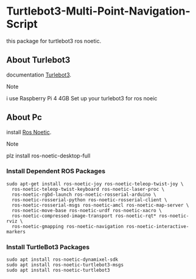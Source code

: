 # Turtlebot3-Multi-Point-Navigation-Script
this package for turtlebot3 ros noetic.

## About Turlebot3 
 documentation  [Turlebot3](https://pages.github.com/](https://emanual.robotis.com/docs/en/platform/turtlebot3/quick-start/#pc-setup)).

 > [!NOTE]
>  i use Raspberry Pi 4 4GB
>  Set up your turlebot3 for ros noeic

## About Pc
 install [Ros Noetic](https://pages.github.com/](https://emanual.robotis.com/docs/en/platform/turtlebot3/quick-start/#pc-setup)](https://wiki.ros.org/noetic/Installation/Ubuntu)).
 > [!NOTE]
>  plz install ros-noetic-desktop-full
 
### Install Dependent ROS Packages
```
sudo apt-get install ros-noetic-joy ros-noetic-teleop-twist-joy \
  ros-noetic-teleop-twist-keyboard ros-noetic-laser-proc \
  ros-noetic-rgbd-launch ros-noetic-rosserial-arduino \
  ros-noetic-rosserial-python ros-noetic-rosserial-client \
  ros-noetic-rosserial-msgs ros-noetic-amcl ros-noetic-map-server \
  ros-noetic-move-base ros-noetic-urdf ros-noetic-xacro \
  ros-noetic-compressed-image-transport ros-noetic-rqt* ros-noetic-rviz \
  ros-noetic-gmapping ros-noetic-navigation ros-noetic-interactive-markers
```
### Install TurtleBot3 Packages
```
sudo apt install ros-noetic-dynamixel-sdk
sudo apt install ros-noetic-turtlebot3-msgs
sudo apt install ros-noetic-turtlebot3
```

